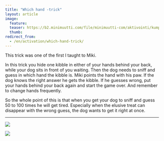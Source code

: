 ```yaml
---
title: "Which hand -trick"
layout: article
image:
  feature:
  teaser: https://b2.minimuutti.com/file/minimuutti-com/aktivointi/kumpi-kasi/DSC29523-245px.jpg
  thumb:
redirect_from:
  - /en/activation/which-hand-trick/
---
```


This trick was one of the first I taught to Miki.

In this trick you hide one kibble in either of your hands behind your back, while your dog sits in front of you waiting. Then the dog needs to sniff and guess in which hand the kibble is. Miki points the hand with his paw. If the dog knows the right answer he gets the kibble. If he guesses wrong, put your hands behind your back again and start the game over. And remember to change hands frequently.

So the whole point of this is that when you get your dog to sniff and guess 50 to 100 times he will get tired. Especially when the elusive treat can disappear with the wrong guess, the dog wants to get it right at once.

---

[![](https://b2.minimuutti.com/file/minimuutti-com/aktivointi/kumpi-kasi/DSC29521-800px.jpg)](https://dl.dropboxusercontent.com/sh/ea1wtnz7z734o12/AADwsaNkahHic6WTIZMLBo43a/aktivointi/kumpi-kasi/DSC29521.jpg)

[![](https://b2.minimuutti.com/file/minimuutti-com/aktivointi/kumpi-kasi/DSC29523-800px.jpg)](https://dl.dropboxusercontent.com/sh/ea1wtnz7z734o12/AADy3zr1WTYaUfO1U14L0Wwoa/aktivointi/kumpi-kasi/DSC29523.jpg)
